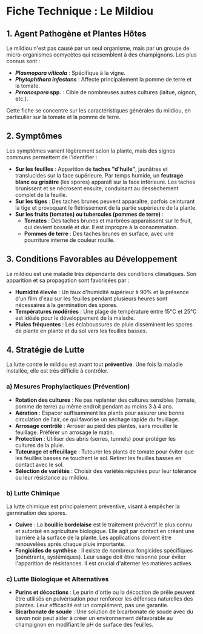# Fiche Technique : Le Mildiou

## 1. Agent Pathogène et Plantes Hôtes

Le mildiou n'est pas causé par un seul organisme, mais par un groupe de micro-organismes oomycètes qui ressemblent à des champignons. Les plus connus sont :
- **_Plasmopara viticola_** : Spécifique à la vigne.
- **_Phytophthora infestans_** : Affecte principalement la pomme de terre et la tomate.
- **_Peronospora_ spp.** : Cible de nombreuses autres cultures (laitue, oignon, etc.).

Cette fiche se concentre sur les caractéristiques générales du mildiou, en particulier sur la tomate et la pomme de terre.

## 2. Symptômes

Les symptômes varient légèrement selon la plante, mais des signes communs permettent de l'identifier :

- **Sur les feuilles** : Apparition de **taches "d'huile"**, jaunâtres et translucides sur la face supérieure. Par temps humide, un **feutrage blanc ou grisâtre** (les spores) apparaît sur la face inférieure. Les taches brunissent et se nécrosent ensuite, conduisant au dessèchement complet de la feuille.
- **Sur les tiges** : Des taches brunes peuvent apparaître, parfois ceinturant la tige et provoquant le flétrissement de la partie supérieure de la plante.
- **Sur les fruits (tomates) ou tubercules (pommes de terre)** :
    - **Tomates** : Des taches brunes et marbrées apparaissent sur le fruit, qui devient bosselé et dur. Il est impropre à la consommation.
    - **Pommes de terre** : Des taches brunes en surface, avec une pourriture interne de couleur rouille.

## 3. Conditions Favorables au Développement

Le mildiou est une maladie très dépendante des conditions climatiques. Son apparition et sa propagation sont favorisées par :
- **Humidité élevée** : Un taux d'humidité supérieur à 90% et la présence d'un film d'eau sur les feuilles pendant plusieurs heures sont nécessaires à la germination des spores.
- **Températures modérées** : Une plage de température entre 15°C et 25°C est idéale pour le développement de la maladie.
- **Pluies fréquentes** : Les éclaboussures de pluie disséminent les spores de plante en plante et du sol vers les feuilles basses.

## 4. Stratégie de Lutte

La lutte contre le mildiou est avant tout **préventive**. Une fois la maladie installée, elle est très difficile à contrôler.

### a) Mesures Prophylactiques (Prévention)

- **Rotation des cultures** : Ne pas replanter des cultures sensibles (tomate, pomme de terre) au même endroit pendant au moins 3 à 4 ans.
- **Aération** : Espacer suffisamment les plants pour assurer une bonne circulation de l'air, ce qui favorise un séchage rapide du feuillage.
- **Arrosage contrôlé** : Arroser au pied des plantes, sans mouiller le feuillage. Préférer un arrosage le matin.
- **Protection** : Utiliser des abris (serres, tunnels) pour protéger les cultures de la pluie.
- **Tuteurage et effeuillage** : Tuteurer les plants de tomate pour éviter que les feuilles basses ne touchent le sol. Retirer les feuilles basses en contact avec le sol.
- **Sélection de variétés** : Choisir des variétés réputées pour leur tolérance ou leur résistance au mildiou.

### b) Lutte Chimique

La lutte chimique est principalement préventive, visant à empêcher la germination des spores.

- **Cuivre** : La **bouillie bordelaise** est le traitement préventif le plus connu et autorisé en agriculture biologique. Elle agit par contact en créant une barrière à la surface de la plante. Les applications doivent être renouvelées après chaque pluie importante.
- **Fongicides de synthèse** : Il existe de nombreux fongicides spécifiques (pénétrants, systémiques). Leur usage doit être raisonné pour éviter l'apparition de résistances. Il est crucial d'alterner les matières actives.

### c) Lutte Biologique et Alternatives

- **Purins et décoctions** : Le purin d'ortie ou la décoction de prêle peuvent être utilisés en pulvérisation pour renforcer les défenses naturelles des plantes. Leur efficacité est un complément, pas une garantie.
- **Bicarbonate de soude** : Une solution de bicarbonate de soude avec du savon noir peut aider à créer un environnement défavorable au champignon en modifiant le pH de surface des feuilles.
